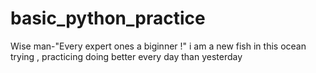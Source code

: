# basic_python_practice
Wise man-"Every expert ones a biginner !"
i am a new fish in this ocean 
trying , practicing doing better every day than yesterday
